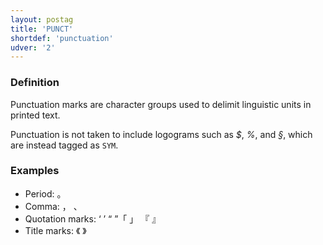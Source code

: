 ```yaml
---
layout: postag
title: 'PUNCT'
shortdef: 'punctuation'
udver: '2'
---
```


### Definition

Punctuation marks are character groups used to delimit linguistic units in printed text. 

Punctuation is not taken to include logograms such as _$_, _%_, and _§_, which are instead tagged as <a>`SYM`</a>.

### Examples

- Period: 。
- Comma: ， 、 
- Quotation marks: ‘ ’ “ ”「 」 『 』
- Title marks: 《 》

<!-- Interlanguage links updated Pá kvě 14 11:08:24 CEST 2021 -->
